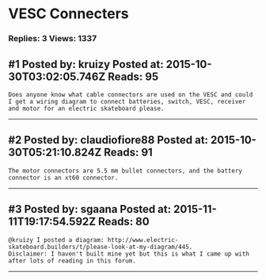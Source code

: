# VESC Connecters

### Replies: 3 Views: 1337

## \#1 Posted by: kruizy Posted at: 2015-10-30T03:02:05.746Z Reads: 95

```
Does anyone know what cable connectors are used on the VESC and could I get a wiring diagram to connect batteries, switch, VESC, receiver and motor for an electric skateboard please.
```

---
## \#2 Posted by: claudiofiore88 Posted at: 2015-10-30T05:21:10.824Z Reads: 91

```
The motor connectors are 5.5 mm bullet connectors, and the battery connector is an xt60 connector.
```

---
## \#3 Posted by: sgaana Posted at: 2015-11-11T19:17:54.592Z Reads: 80

```
@kruizy I posted a diagram: http://www.electric-skateboard.builders/t/please-look-at-my-diagram/445. 
Disclaimer: I haven't built mine yet but this is what I came up with after lots of reading in this forum.
```

---
